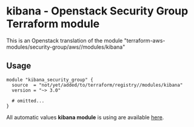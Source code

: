 # kibana - Openstack Security Group Terraform module

This is an Openstack translation of the module "terraform-aws-modules/security-group/aws//modules/kibana"

## Usage

```hcl
module "kibana_security_group" {
  source  = "not/yet/added/to/terraform/registry//modules/kibana"
  version = "~> 3.0"

  # omitted...
}
```

All automatic values **kibana module** is using are available [here](https://github.com/terraform-aws-modules/terraform-aws-security-group/blob/master/modules/kibana/auto_values.tf).

<!-- BEGINNING OF PRE-COMMIT-TERRAFORM DOCS HOOK -->
<!-- END OF PRE-COMMIT-TERRAFORM DOCS HOOK -->
